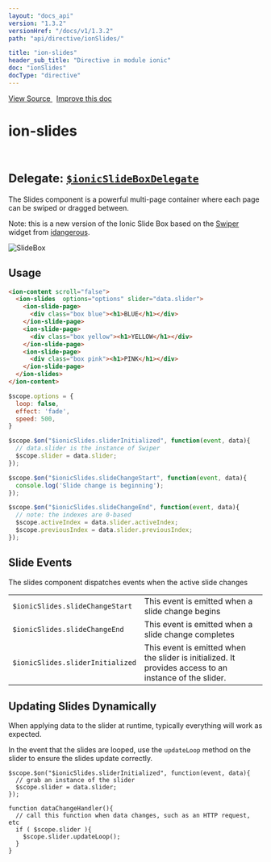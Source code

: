 ```yaml
---
layout: "docs_api"
version: "1.3.2"
versionHref: "/docs/v1/1.3.2"
path: "api/directive/ionSlides/"

title: "ion-slides"
header_sub_title: "Directive in module ionic"
doc: "ionSlides"
docType: "directive"
---
```


<div class="improve-docs">
<a href='https://github.com/ionic-team/ionic-v1/blob/master/js/angular/directive/slides.js#L2'>
View Source
</a>
&nbsp;
<a href='https://github.com/ionic-team/ionic-v1/edit/master/js/angular/directive/slides.js#L2'>
Improve this doc
</a>
</div>




<h1 class="api-title">

ion-slides



<br/>
<small>
Delegate: <a href="/docs/v1/api/service/$ionicSlideBoxDelegate/"><code>$ionicSlideBoxDelegate</code></a>
</small>

</h1>





The Slides component is a powerful multi-page container where each page can be swiped or dragged between.

Note: this is a new version of the Ionic Slide Box based on the [Swiper](http://www.idangero.us/swiper/#.Vmc1J-ODFBc) widget from
[idangerous](http://www.idangero.us/).

![SlideBox](https://ionicframework.com.s3.amazonaws.com/docs/controllers/slideBox.gif)









<h2 id="usage">Usage</h2>

```html
<ion-content scroll="false">
  <ion-slides  options="options" slider="data.slider">
    <ion-slide-page>
      <div class="box blue"><h1>BLUE</h1></div>
    </ion-slide-page>
    <ion-slide-page>
      <div class="box yellow"><h1>YELLOW</h1></div>
    </ion-slide-page>
    <ion-slide-page>
      <div class="box pink"><h1>PINK</h1></div>
    </ion-slide-page>
  </ion-slides>
</ion-content>
```

```js
$scope.options = {
  loop: false,
  effect: 'fade',
  speed: 500,
}

$scope.$on("$ionicSlides.sliderInitialized", function(event, data){
  // data.slider is the instance of Swiper
  $scope.slider = data.slider;
});

$scope.$on("$ionicSlides.slideChangeStart", function(event, data){
  console.log('Slide change is beginning');
});

$scope.$on("$ionicSlides.slideChangeEnd", function(event, data){
  // note: the indexes are 0-based
  $scope.activeIndex = data.slider.activeIndex;
  $scope.previousIndex = data.slider.previousIndex;
});

```

## Slide Events

The slides component dispatches events when the active slide changes

<table class="table">
  <tr>
    <td><code>$ionicSlides.slideChangeStart</code></td>
    <td>This event is emitted when a slide change begins</td>
  </tr>
  <tr>
    <td><code>$ionicSlides.slideChangeEnd</code></td>
    <td>This event is emitted when a slide change completes</td>
  </tr>
  <tr>
    <td><code>$ionicSlides.sliderInitialized</code></td>
    <td>This event is emitted when the slider is initialized. It provides access to an instance of the slider.</td>
  </tr>
</table>


## Updating Slides Dynamically
When applying data to the slider at runtime, typically everything will work as expected.

In the event that the slides are looped, use the `updateLoop` method on the slider to ensure the slides update correctly.

```
$scope.$on("$ionicSlides.sliderInitialized", function(event, data){
  // grab an instance of the slider
  $scope.slider = data.slider;
});

function dataChangeHandler(){
  // call this function when data changes, such as an HTTP request, etc
  if ( $scope.slider ){
    $scope.slider.updateLoop();
  }
}
```









